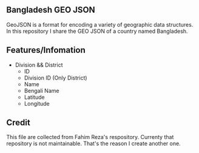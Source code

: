 ## Bangladesh GEO JSON

GeoJSON is a format for encoding a variety of geographic data structures. In this repository I share the GEO JSON of a country named Bangladesh.

## Features/Infomation
- Division && District
  - ID
  - Division ID (Only District)
  - Name
  - Bengali Name
  - Latitude
  - Longitude


## Credit
This file are collected from Fahim Reza's respository. Currenty that repository is not maintainable. That's the reason I create another one.
